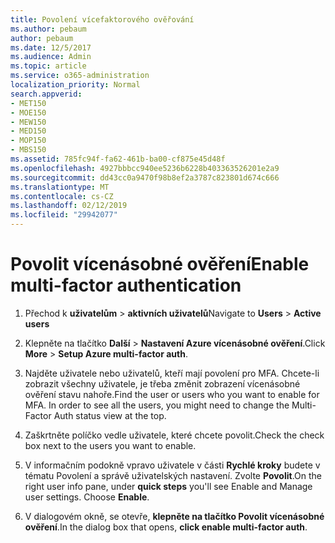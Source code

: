 ```yaml
---
title: Povolení vícefaktorového ověřování
ms.author: pebaum
author: pebaum
ms.date: 12/5/2017
ms.audience: Admin
ms.topic: article
ms.service: o365-administration
localization_priority: Normal
search.appverid:
- MET150
- MOE150
- MEW150
- MED150
- MOP150
- MBS150
ms.assetid: 785fc94f-fa62-461b-ba00-cf875e45d48f
ms.openlocfilehash: 4927bbbcc940ee5236b6228b403363526201e2a9
ms.sourcegitcommit: dd43cc0a9470f98b8ef2a3787c823801d674c666
ms.translationtype: MT
ms.contentlocale: cs-CZ
ms.lasthandoff: 02/12/2019
ms.locfileid: "29942077"
---
```

# <a name="enable-multi-factor-authentication"></a><span data-ttu-id="546ad-102">Povolit vícenásobné ověření</span><span class="sxs-lookup"><span data-stu-id="546ad-102">Enable multi-factor authentication</span></span>

1. <span data-ttu-id="546ad-103">Přechod k **uživatelům** \> **aktivních uživatelů**</span><span class="sxs-lookup"><span data-stu-id="546ad-103">Navigate to **Users** \> **Active users**</span></span>
    
2. <span data-ttu-id="546ad-104">Klepněte na tlačítko **Další** \> **Nastavení Azure vícenásobné ověření**.</span><span class="sxs-lookup"><span data-stu-id="546ad-104">Click **More** \> **Setup Azure multi-factor auth**.</span></span> 
    
3. <span data-ttu-id="546ad-p101">Najděte uživatele nebo uživatelů, kteří mají povolení pro MFA. Chcete-li zobrazit všechny uživatele, je třeba změnit zobrazení vícenásobné ověření stavu nahoře.</span><span class="sxs-lookup"><span data-stu-id="546ad-p101">Find the user or users who you want to enable for MFA. In order to see all the users, you might need to change the Multi-Factor Auth status view at the top.</span></span>
    
4. <span data-ttu-id="546ad-107">Zaškrtněte políčko vedle uživatele, které chcete povolit.</span><span class="sxs-lookup"><span data-stu-id="546ad-107">Check the check box next to the users you want to enable.</span></span>
    
5.  <span data-ttu-id="546ad-p102">V informačním podokně vpravo uživatele v části **Rychlé kroky** budete v tématu Povolení a správě uživatelských nastavení. Zvolte **Povolit**.</span><span class="sxs-lookup"><span data-stu-id="546ad-p102">On the right user info pane, under **quick steps** you'll see Enable and Manage user settings. Choose **Enable**.</span></span> 
    
6. <span data-ttu-id="546ad-110">V dialogovém okně, se otevře, **klepněte na tlačítko Povolit vícenásobné ověření**.</span><span class="sxs-lookup"><span data-stu-id="546ad-110">In the dialog box that opens, **click enable multi-factor auth**.</span></span> 
    

